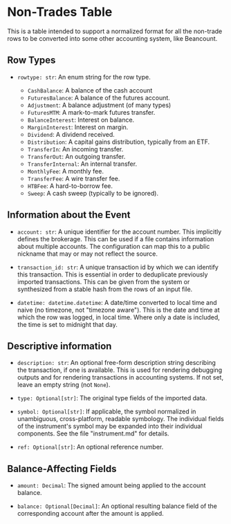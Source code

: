 # Non-Trades Table

This is a table intended to support a normalized format for all the non-trade
rows to be converted into some other accounting system, like Beancount.

## Row Types

- `rowtype: str`: An enum string for the row type.

  * `CashBalance`: A balance of the cash account
  * `FuturesBalance`: A balance of the futures account.
  * `Adjustment`: A balance adjustment (of many types)
  * `FuturesMTM`: A mark-to-mark futures transfer.
  * `BalanceInterest`: Interest on balance.
  * `MarginInterest`: Interest on margin.
  * `Dividend`: A dividend received.
  * `Distribution`: A capital gains distribution, typically from an ETF.
  * `TransferIn`: An incoming transfer.
  * `TransferOut`: An outgoing transfer.
  * `TransferInternal`: An internal transfer.
  * `MonthlyFee`: A monthly fee.
  * `TransferFee`: A wire transfer fee.
  * `HTBFee`: A hard-to-borrow fee.
  * `Sweep`: A cash sweep (typically to be ignored).

## Information about the Event

- `account: str`: A unique identifier for the account number. This implicitly defines
  the brokerage. This can be used if a file contains information about multiple
  accounts. The configuration can map this to a public nickname that may or may
  not reflect the source.

- `transaction_id: str`: A unique transaction id by which we can identify this
  transaction. This is essential in order to deduplicate previously imported
  transactions. This can be given from the system or synthesized from a stable
  hash from the rows of an input file.

- `datetime: datetime.datetime`: A date/time converted to local time and naive
  (no timezone, not "timezone aware"). This is the date and time at which the
  row was logged, in local time. Where only a date is included, the time is set
  to midnight that day.

## Descriptive information

- `description: str`: An optional free-form description string describing the
  transaction, if one is available. This is used for rendering debugging outputs
  and for rendering transactions in accounting systems. If not set, leave an
  empty string (not `None`).

- `type: Optional[str]`: The original type fields of the imported data.

- `symbol: Optional[str]`: If applicable, the symbol normalized in unambiguous,
  cross-platform, readable symbology. The individual fields of the instrument's
  symbol may be expanded into their individual components. See the file
  "instrument.md" for details.

- `ref: Optional[str]`: An optional reference number.

## Balance-Affecting Fields

- `amount: Decimal`: The signed amount being applied to the account balance.

- `balance: Optional[Decimal]`: An optional resulting balance field of the
  corresponding account after the amount is applied.
